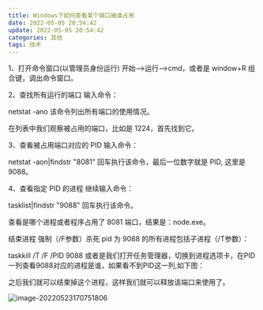 ```yaml
---
title: Windows下如何查看某个端口被谁占用
date: 2022-05-05 20:54:42
update: 2022-05-05 20:54:42
categories: 其他
tags: 技术
---
```

1、打开命令窗口(以管理员身份运行)
开始—->运行—->cmd，或者是 window+R 组合键，调出命令窗口。


2、查找所有运行的端口
输入命令：

netstat -ano
该命令列出所有端口的使用情况。

在列表中我们观察被占用的端口，比如是 1224，首先找到它。



3、查看被占用端口对应的 PID
输入命令：

netstat -aon|findstr "8081"
回车执行该命令，最后一位数字就是 PID, 这里是 9088。



4、查看指定 PID 的进程
继续输入命令：

tasklist|findstr "9088"
回车执行该命令。

查看是哪个进程或者程序占用了 8081 端口，结果是：node.exe。



结束进程
强制（/F参数）杀死 pid 为 9088 的所有进程包括子进程（/T参数）：

taskkill /T /F /PID 9088 
或者是我们打开任务管理器，切换到进程选项卡，在PID一列查看9088对应的进程是谁，如果看不到PID这一列,如下图：



之后我们就可以结束掉这个进程，这样我们就可以释放该端口来使用了。



![image-20220523170751806](../images/image-20220523170751806.png)
